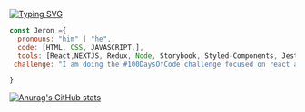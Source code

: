 [![Typing SVG](https://readme-typing-svg.herokuapp.com?font=poppins&color=%2336BCF7&lines=Hi+there+%F0%9F%91%8B;Welcome+to+my+Github+profile;You+want+to+know+more+about+me+%3F;Check+it+here+%F0%9F%91%87)](https://git.io/typing-svg)

```javascript
const Jeron ={
  pronouns: "him" | "he",
  code: [HTML, CSS, JAVASCRIPT,],
  tools: [React,NEXTJS, Redux, Node, Storybook, Styled-Components, Jest, Docker,Material-Ui,Tailwind Css,Socket-Io,],
 challenge: "I am doing the #100DaysOfCode challenge focused on react and typescript"

}
```
[![Anurag's GitHub stats](https://github-readme-stats.vercel.app/api?username=jeronasiedu)](https://github.com/anuraghazra/github-readme-stats)
